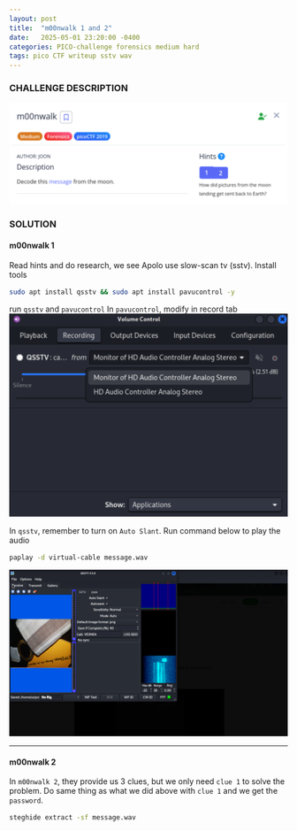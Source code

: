 ```yaml
---
layout: post
title:  "m00nwalk 1 and 2"
date:   2025-05-01 23:20:00 -0400
categories: PICO-challenge forensics medium hard 
tags: pico CTF writeup sstv wav
---
```


### CHALLENGE DESCRIPTION
![](assets/img/pico/m00nwalk/1.png)

### SOLUTION 
#### m00nwalk 1
Read hints and do research, we see Apolo use slow-scan tv (sstv). Install tools
```bash
sudo apt install qsstv && sudo apt install pavucontrol -y
```

run `qsstv` and `pavucontrol`
In `pavucontrol`, modify in record tab
![](assets/img/pico/m00nwalk/2.png)

In `qsstv`, remember to turn on `Auto Slant`. Run command below to play the audio
```bash
paplay -d virtual-cable message.wav
```
![](assets/img/pico/m00nwalk/3.png)

----
#### m00nwalk 2
In `m00nwalk 2`, they provide us 3 clues, but we only need `clue 1` to solve the problem. Do same thing as what we did above with `clue 1` and we get the `password`.
```bash
steghide extract -sf message.wav
```
